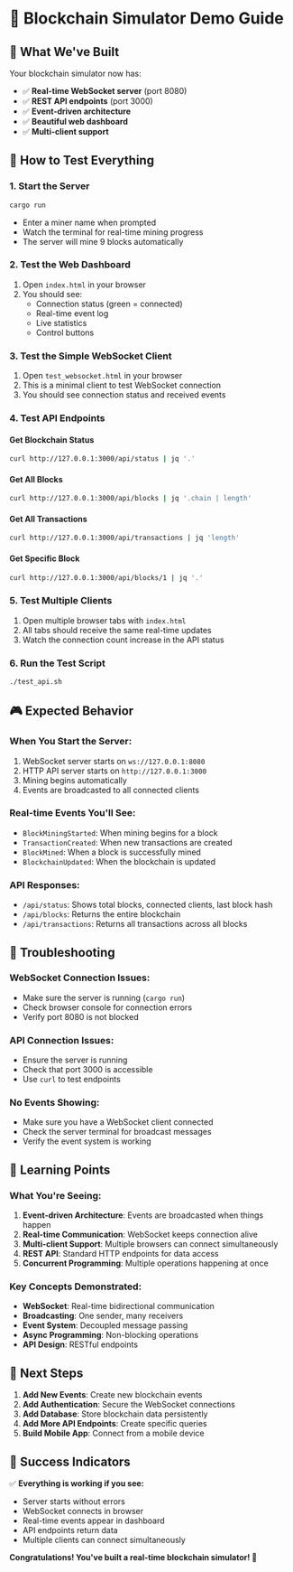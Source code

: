# 🚀 Blockchain Simulator Demo Guide

## 🎯 What We've Built

Your blockchain simulator now has:

- ✅ **Real-time WebSocket server** (port 8080)
- ✅ **REST API endpoints** (port 3000)
- ✅ **Event-driven architecture**
- ✅ **Beautiful web dashboard**
- ✅ **Multi-client support**

## 🚀 How to Test Everything

### 1. **Start the Server**

```bash
cargo run
```

- Enter a miner name when prompted
- Watch the terminal for real-time mining progress
- The server will mine 9 blocks automatically

### 2. **Test the Web Dashboard**

1. Open `index.html` in your browser
2. You should see:
   - Connection status (green = connected)
   - Real-time event log
   - Live statistics
   - Control buttons

### 3. **Test the Simple WebSocket Client**

1. Open `test_websocket.html` in your browser
2. This is a minimal client to test WebSocket connection
3. You should see connection status and received events

### 4. **Test API Endpoints**

#### Get Blockchain Status

```bash
curl http://127.0.0.1:3000/api/status | jq '.'
```

#### Get All Blocks

```bash
curl http://127.0.0.1:3000/api/blocks | jq '.chain | length'
```

#### Get All Transactions

```bash
curl http://127.0.0.1:3000/api/transactions | jq 'length'
```

#### Get Specific Block

```bash
curl http://127.0.0.1:3000/api/blocks/1 | jq '.'
```

### 5. **Test Multiple Clients**

1. Open multiple browser tabs with `index.html`
2. All tabs should receive the same real-time updates
3. Watch the connection count increase in the API status

### 6. **Run the Test Script**

```bash
./test_api.sh
```

## 🎮 Expected Behavior

### **When You Start the Server:**

1. WebSocket server starts on `ws://127.0.0.1:8080`
2. HTTP API server starts on `http://127.0.0.1:3000`
3. Mining begins automatically
4. Events are broadcasted to all connected clients

### **Real-time Events You'll See:**

- `BlockMiningStarted`: When mining begins for a block
- `TransactionCreated`: When new transactions are created
- `BlockMined`: When a block is successfully mined
- `BlockchainUpdated`: When the blockchain is updated

### **API Responses:**

- `/api/status`: Shows total blocks, connected clients, last block hash
- `/api/blocks`: Returns the entire blockchain
- `/api/transactions`: Returns all transactions across all blocks

## 🔧 Troubleshooting

### **WebSocket Connection Issues:**

- Make sure the server is running (`cargo run`)
- Check browser console for connection errors
- Verify port 8080 is not blocked

### **API Connection Issues:**

- Ensure the server is running
- Check that port 3000 is accessible
- Use `curl` to test endpoints

### **No Events Showing:**

- Make sure you have a WebSocket client connected
- Check the server terminal for broadcast messages
- Verify the event system is working

## 🎯 Learning Points

### **What You're Seeing:**

1. **Event-driven Architecture**: Events are broadcasted when things happen
2. **Real-time Communication**: WebSocket keeps connection alive
3. **Multi-client Support**: Multiple browsers can connect simultaneously
4. **REST API**: Standard HTTP endpoints for data access
5. **Concurrent Programming**: Multiple operations happening at once

### **Key Concepts Demonstrated:**

- **WebSocket**: Real-time bidirectional communication
- **Broadcasting**: One sender, many receivers
- **Event System**: Decoupled message passing
- **Async Programming**: Non-blocking operations
- **API Design**: RESTful endpoints

## 🚀 Next Steps

1. **Add New Events**: Create new blockchain events
2. **Add Authentication**: Secure the WebSocket connections
3. **Add Database**: Store blockchain data persistently
4. **Add More API Endpoints**: Create specific queries
5. **Build Mobile App**: Connect from a mobile device

## 🎉 Success Indicators

✅ **Everything is working if you see:**

- Server starts without errors
- WebSocket connects in browser
- Real-time events appear in dashboard
- API endpoints return data
- Multiple clients can connect simultaneously

**Congratulations! You've built a real-time blockchain simulator! 🚀**
